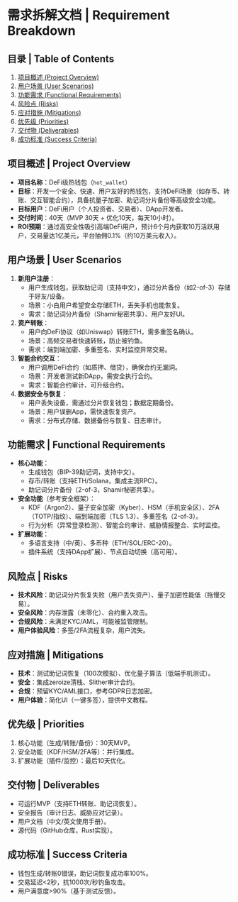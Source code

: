 <!-- TOC start -->
# 需求拆解文档 | Requirement Breakdown

## 目录 | Table of Contents
1. [项目概述 (Project Overview)](#项目概述--project-overview)
2. [用户场景 (User Scenarios)](#用户场景--user-scenarios)
3. [功能需求 (Functional Requirements)](#功能需求--functional-requirements)
4. [风险点 (Risks)](#风险点--risks)
5. [应对措施 (Mitigations)](#应对措施--mitigations)
6. [优先级 (Priorities)](#优先级--priorities)
7. [交付物 (Deliverables)](#交付物--deliverables)
8. [成功标准 (Success Criteria)](#成功标准--success-criteria)
<!-- TOC end -->

## 项目概述 | Project Overview
- **项目名称**：DeFi级热钱包（`hot_wallet`）
- **目标**：开发一个安全、快速、用户友好的热钱包，支持DeFi场景（如存币、转账、交互智能合约），具备抗量子加密、助记词分片备份等高级安全功能。
- **目标用户**：DeFi用户（个人投资者、交易者）、DApp开发者。
- **交付时间**：40天（MVP 30天 + 优化10天，每天10小时）。
- **ROI预期**：通过高安全性吸引高端DeFi用户，预计6个月内获取10万活跃用户，交易量达1亿美元，平台抽佣0.1%（约10万美元收入）。

## 用户场景 | User Scenarios
1. **新用户注册**：
   - 用户生成钱包，获取助记词（支持中文），通过分片备份（如2-of-3）存储于好友/设备。
   - 场景：小白用户希望安全存储ETH，丢失手机也能恢复。
   - 需求：助记词分片备份（Shamir秘密共享）、用户友好UI。
2. **资产转账**：
   - 用户向DeFi协议（如Uniswap）转账ETH，需多重签名确认。
   - 场景：高频交易者快速转账，防止被钓鱼。
   - 需求：端到端加密、多重签名、实时监控异常交易。
3. **智能合约交互**：
   - 用户调用DeFi合约（如质押、借贷），确保合约无漏洞。
   - 场景：开发者测试新DApp，需安全执行合约。
   - 需求：智能合约审计、可升级合约。
4. **数据安全与恢复**：
   - 用户丢失设备，需通过分片恢复钱包；数据定期备份。
   - 场景：用户误删App，需快速恢复资产。
   - 需求：分布式存储、数据备份与恢复、日志审计。

## 功能需求 | Functional Requirements
- **核心功能**：
  - 生成钱包（BIP-39助记词，支持中文）。
  - 存币/转账（支持ETH/Solana，集成主流RPC）。
  - 助记词分片备份（2-of-3，Shamir秘密共享）。
- **安全功能**（参考安全框架）：
  - KDF（Argon2）、量子安全加密（Kyber）、HSM（手机安全区）、2FA（TOTP/指纹）、端到端加密（TLS 1.3）、多重签名（2-of-3）。
  - 行为分析（异常登录检测）、智能合约审计、威胁情报整合、实时监控。
- **扩展功能**：
  - 多语言支持（中/英）、多币种（ETH/SOL/ERC-20）。
  - 插件系统（支持DApp扩展）、节点自动切换（高可用）。

## 风险点 | Risks
- **技术风险**：助记词分片恢复失败（用户丢失资产）、量子加密性能低（拖慢交易）。
- **安全风险**：内存泄露（未零化）、合约重入攻击。
- **合规风险**：未满足KYC/AML，可能被监管限制。
- **用户体验风险**：多签/2FA流程复杂，用户流失。

## 应对措施 | Mitigations
- **技术**：测试助记词恢复（100次模拟）、优化量子算法（低端手机测试）。
- **安全**：集成zeroize清栈、Slither审计合约。
- **合规**：预留KYC/AML接口，参考GDPR日志加密。
- **用户体验**：简化UI（一键多签），提供中文教程。

## 优先级 | Priorities
1. 核心功能（生成/转账/备份）：30天MVP。
2. 安全功能（KDF/HSM/2FA等）：并行集成。
3. 扩展功能（插件/监控）：最后10天优化。

## 交付物 | Deliverables
- 可运行MVP（支持ETH转账、助记词恢复）。
- 安全报告（审计日志、威胁应对记录）。
- 用户文档（中文/英文使用手册）。
- 源代码（GitHub仓库，Rust实现）。

## 成功标准 | Success Criteria
- 钱包生成/转账0错误，助记词恢复成功率100%。
- 交易延迟<2秒，抗1000次/秒钓鱼攻击。
- 用户满意度>90%（基于测试反馈）。